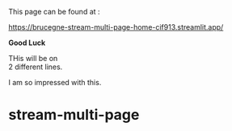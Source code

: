 This page can be found at :

https://brucegne-stream-multi-page-home-cif913.streamlit.app/

**Good Luck**

THis will be on  
2 different lines.

I am so impressed with this.

# stream-multi-page

